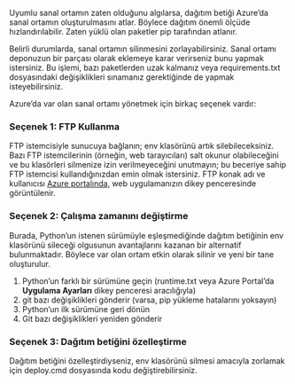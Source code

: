 Uyumlu sanal ortamın zaten olduğunu algılarsa, dağıtım betiği Azure’da sanal ortamın oluşturulmasını atlar.  Böylece dağıtım önemli ölçüde hızlandırılabilir.  Zaten yüklü olan paketler pip tarafından atlanır.

Belirli durumlarda, sanal ortamın silinmesini zorlayabilirsiniz.  Sanal ortamı deponuzun bir parçası olarak eklemeye karar verirseniz bunu yapmak istersiniz.  Bu işlemi, bazı paketlerden uzak kalmanız veya requirements.txt dosyasındaki değişiklikleri sınamanız gerektiğinde de yapmak isteyebilirsiniz.

Azure’da var olan sanal ortamı yönetmek için birkaç seçenek vardır:

### Seçenek 1: FTP Kullanma
FTP istemcisiyle sunucuya bağlanın; env klasörünü artık silebileceksiniz.  Bazı FTP istemcilerinin (örneğin, web tarayıcıları) salt okunur olabileceğini ve bu klasörleri silmenize izin verilmeyeceğini unutmayın; bu beceriye sahip FTP istemcisi kullandığınızdan emin olmak istersiniz.  FTP konak adı ve kullanıcısı [Azure portalında](https://portal.azure.com), web uygulamanızın dikey penceresinde görüntülenir.

### Seçenek 2: Çalışma zamanını değiştirme
Burada, Python’un istenen sürümüyle eşleşmediğinde dağıtım betiğinin env klasörünü sileceği olgusunun avantajlarını kazanan bir alternatif bulunmaktadır.  Böylece var olan ortam etkin olarak silinir ve yeni bir tane oluşturulur.

1. Python’un farklı bir sürümüne geçin (runtime.txt veya Azure Portal’da **Uygulama Ayarları** dikey penceresi aracılığıyla)
2. git bazı değişiklikleri gönderir (varsa, pip yükleme hatalarını yoksayın)
3. Python’un ilk sürümüne geri dönün
4. Git bazı değişiklikleri yeniden gönderir

### Seçenek 3: Dağıtım betiğini özelleştirme
Dağıtım betiğini özelleştirdiyseniz, env klasörünü silmesi amacıyla zorlamak için deploy.cmd dosyasında kodu değiştirebilirsiniz.

<!--HONumber=Sep16_HO3-->


